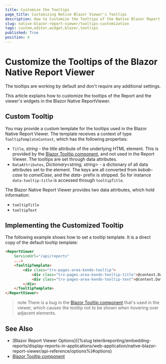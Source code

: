```yaml
---
title: Customize the Tooltips
page_title: Customizing Native Blazor Viewer's Tooltips
description: How to Customize the Tooltips of the Native Blazor Report Viewer
slug: native-blazor-report-viewer/tooltips-customization
tags: custom,editor,widget,blazor,tooltips
published: True
position: 4
---
```


# Customize the Tooltips of the Blazor Native Report Viewer

The tooltips are working by default and don't require any additional settings.

This article explains how to customize the tooltips of the Report and the viewer's widgets in the Blazor Native ReportViewer.

## Custom Tooltip

You may provide a custom template for the tooltips used in the Blazor Native Report Viewer. The template receives a context of type `TooltipTemplateContext`, which has the following properties:

* `Title`, _string_ - the title attribute of the underlying HTML element. This is provided by the [Blazor Tooltip component](https://docs.telerik.com/blazor-ui/components/tooltip/overview), and not used in the Report Viewer. The tooltips are set through data attributes.
* `DataAttributes`, _Dictionary<string, string>_ - a dictionary of all data attributes set to the element. The keys are all converted from _kebab-case_ to _camelCase_, and the _data-_ prefix is stripped. So for instance `data-tooltip-title` is accessed through `tooltipTitle`.

The Blazor Native Report Viewer provides two data attributes, which hold information:

* `tooltipTitle`
* `tooltipText`

## Implementing the Customized Tooltip

The following example shows how to set a tooltip template. It is a direct copy of the default tooltip template:

````HTML
<ReportViewer
	ServiceUrl="/api/reports"
	...>
	<TooltipTemplate>
		<div class="trv-pages-area-kendo-tooltip">
			<div class="trv-pages-area-kendo-tooltip-title">@context.DataAttributes["tooltipTitle"]</div>
			<div class="trv-pages-area-kendo-tooltip-text">@context.DataAttributes["tooltipText"]</div>
		</div>
	</TooltipTemplate>
</ReportViewer>
```` 

>note There is a bug in the [Blazor Tooltip component](https://docs.telerik.com/blazor-ui/components/tooltip/overview) that's used in the viewer, which causes the tooltip not to be shown when hovering over adjacent elements.

## See Also

* [Blazor Report Viewer Options]({%slug telerikreporting/embedding-reports/display-reports-in-applications/web-application/native-blazor-report-viewer/api-reference/options%}#options)
* [Blazor Tooltip component](https://docs.telerik.com/blazor-ui/components/tooltip/overview)
